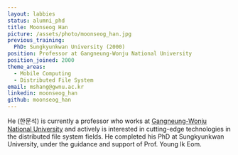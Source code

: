 ```yaml
---
layout: labbies
status: alumni_phd
title: Moonseog Han
picture: /assets/photo/moonseog_han.jpg
previous_training:
  PhD: Sungkyunkwan University (2000)
position: Professor at Gangneung-Wonju National University
position_joined: 2000
theme_areas:
  - Mobile Computing
  - Distributed File System
email: mshang@gwnu.ac.kr
linkedin: moonseog_han
github: moonseog_han
---
```


He (한문석) is currently a professor who works at [Gangneung-Wonju National University](https://sw.gwnu.ac.kr/) and actively is interested in cutting-edge technologies in the distributed
file system fields. He completed his PhD at Sungkyunkwan University, under the guidance and support of Prof. Young Ik Eom.

 
